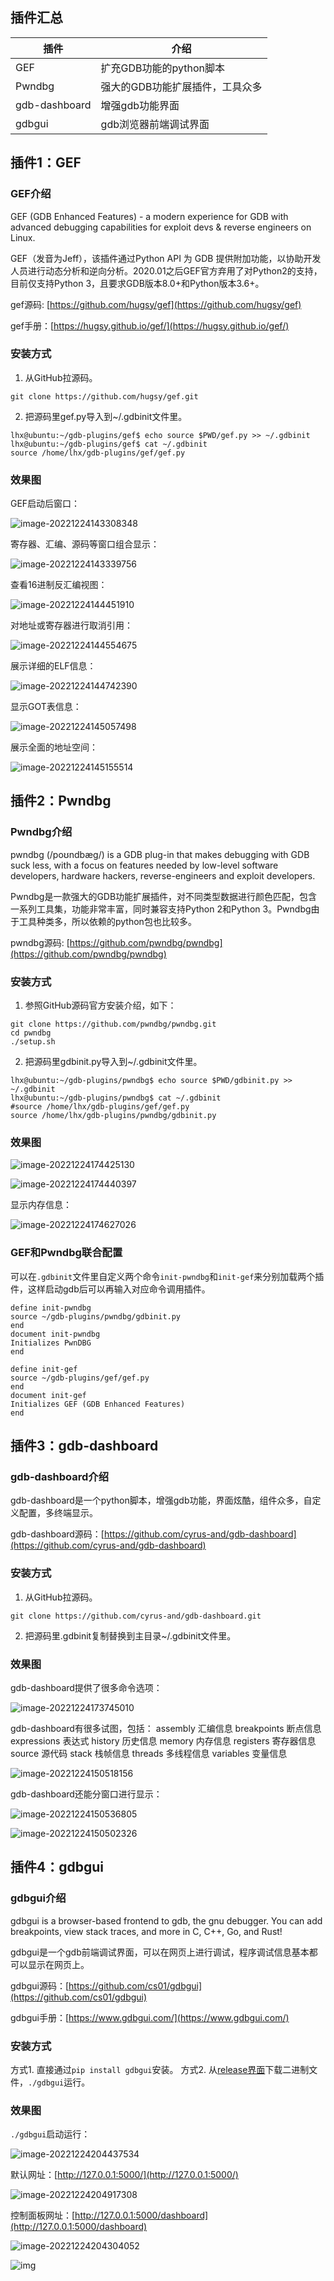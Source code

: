 ## 插件汇总
|插件|介绍|
|---|---|
|GEF|扩充GDB功能的python脚本|
|Pwndbg|强大的GDB功能扩展插件，工具众多|
|gdb-dashboard|增强gdb功能界面|
|gdbgui|gdb浏览器前端调试界面|
## 插件1：GEF
### GEF介绍
GEF (GDB Enhanced Features) - a modern experience for GDB with advanced debugging capabilities for exploit devs & reverse engineers on Linux.

GEF（发音为Jeff），该插件通过Python API 为 GDB 提供附加功能，以协助开发人员进行动态分析和逆向分析。2020.01之后GEF官方弃用了对Python2的支持，目前仅支持Python 3，且要求GDB版本8.0+和Python版本3.6+。

gef源码: [https://github.com/hugsy/gef](https://github.com/hugsy/gef)

gef手册：[https://hugsy.github.io/gef/](https://hugsy.github.io/gef/)

### 安装方式

1. 从GitHub拉源码。
```
git clone https://github.com/hugsy/gef.git
```
2. 把源码里gef.py导入到~/.gdbinit文件里。

```
lhx@ubuntu:~/gdb-plugins/gef$ echo source $PWD/gef.py >> ~/.gdbinit
lhx@ubuntu:~/gdb-plugins/gef$ cat ~/.gdbinit 
source /home/lhx/gdb-plugins/gef/gef.py
```

### 效果图

GEF启动后窗口：

![image-20221224143308348](https://cdn.jsdelivr.net/gh/HanxuLiu/CDN1/img/2022/202212241433459.png)

寄存器、汇编、源码等窗口组合显示：

![image-20221224143339756](https://cdn.jsdelivr.net/gh/HanxuLiu/CDN1/img/2022/202212241433859.png)

查看16进制反汇编视图：

![image-20221224144451910](https://cdn.jsdelivr.net/gh/HanxuLiu/CDN1/img/2022/202212241444977.png)

对地址或寄存器进行取消引用：

![image-20221224144554675](https://cdn.jsdelivr.net/gh/HanxuLiu/CDN1/img/2022/202212241445754.png)

展示详细的ELF信息：

![image-20221224144742390](https://cdn.jsdelivr.net/gh/HanxuLiu/CDN1/img/2022/202212241447468.png)

显示GOT表信息：

![image-20221224145057498](https://cdn.jsdelivr.net/gh/HanxuLiu/CDN1/img/2022/202212241450560.png)

展示全面的地址空间：

![image-20221224145155514](https://cdn.jsdelivr.net/gh/HanxuLiu/CDN1/img/2022/202212241451604.png)


## 插件2：Pwndbg
### Pwndbg介绍
pwndbg (/poʊndbæg/) is a GDB plug-in that makes debugging with GDB suck less, with a focus on features needed by low-level software developers, hardware hackers, reverse-engineers and exploit developers.

Pwndbg是一款强大的GDB功能扩展插件，对不同类型数据进行颜色匹配，包含一系列工具集，功能非常丰富，同时兼容支持Python 2和Python 3。Pwndbg由于工具种类多，所以依赖的python包也比较多。

pwndbg源码: [https://github.com/pwndbg/pwndbg](https://github.com/pwndbg/pwndbg)

### 安装方式

1. 参照GitHub源码官方安装介绍，如下：
```
git clone https://github.com/pwndbg/pwndbg.git
cd pwndbg
./setup.sh
```

2. 把源码里gdbinit.py导入到~/.gdbinit文件里。

```
lhx@ubuntu:~/gdb-plugins/pwndbg$ echo source $PWD/gdbinit.py >> ~/.gdbinit
lhx@ubuntu:~/gdb-plugins/pwndbg$ cat ~/.gdbinit 
#source /home/lhx/gdb-plugins/gef/gef.py
source /home/lhx/gdb-plugins/pwndbg/gdbinit.py
```

### 效果图

![image-20221224174425130](https://cdn.jsdelivr.net/gh/HanxuLiu/CDN1/img/2022/202212241744229.png)

![image-20221224174440397](https://cdn.jsdelivr.net/gh/HanxuLiu/CDN1/img/2022/202212241744493.png)

显示内存信息：

![image-20221224174627026](https://cdn.jsdelivr.net/gh/HanxuLiu/CDN1/img/2022/202212241746114.png)

### GEF和Pwndbg联合配置
可以在`.gdbinit`文件里自定义两个命令`init-pwndbg`和`init-gef`来分别加载两个插件，这样启动gdb后可以再输入对应命令调用插件。

```
define init-pwndbg
source ~/gdb-plugins/pwndbg/gdbinit.py
end
document init-pwndbg
Initializes PwnDBG
end

define init-gef
source ~/gdb-plugins/gef/gef.py
end
document init-gef
Initializes GEF (GDB Enhanced Features)
end
```

## 插件3：gdb-dashboard

### gdb-dashboard介绍
gdb-dashboard是一个python脚本，增强gdb功能，界面炫酷，组件众多，自定义配置，多终端显示。

gdb-dashboard源码：[https://github.com/cyrus-and/gdb-dashboard](https://github.com/cyrus-and/gdb-dashboard)

### 安装方式

1. 从GitHub拉源码。
```
git clone https://github.com/cyrus-and/gdb-dashboard.git
```
2. 把源码里.gdbinit复制替换到主目录~/.gdbinit文件里。

### 效果图

gdb-dashboard提供了很多命令选项：

![image-20221224173745010](https://cdn.jsdelivr.net/gh/HanxuLiu/CDN1/img/2022/202212241737106.png)

gdb-dashboard有很多试图，包括：
assembly	汇编信息
breakpoints	断点信息
expressions	表达式
history		历史信息
memory		内存信息
registers	寄存器信息
source		源代码
stack		栈帧信息
threads		多线程信息
variables	变量信息

![image-20221224150518156](https://cdn.jsdelivr.net/gh/HanxuLiu/CDN1/img/2022/202212241505263.png)

gdb-dashboard还能分窗口进行显示：

![image-20221224150536805](https://cdn.jsdelivr.net/gh/HanxuLiu/CDN1/img/2022/202212241505028.png)

![image-20221224150502326](https://cdn.jsdelivr.net/gh/HanxuLiu/CDN1/img/2022/202212241505496.png)


## 插件4：gdbgui

### gdbgui介绍
gdbgui is a browser-based frontend to gdb, the gnu debugger. You can add breakpoints, view stack traces, and more in C, C++, Go, and Rust!

gdbgui是一个gdb前端调试界面，可以在网页上进行调试，程序调试信息基本都可以显示在网页上。

gdbgui源码：[https://github.com/cs01/gdbgui](https://github.com/cs01/gdbgui)

gdbgui手册：[https://www.gdbgui.com/](https://www.gdbgui.com/)

### 安装方式

方式1. 直接通过`pip install gdbgui`安装。
方式2. 从[release界面](https://github.com/cs01/gdbgui/releases)下载二进制文件，`./gdbgui`运行。

### 效果图

`./gdbgui`启动运行：

![image-20221224204437534](https://cdn.jsdelivr.net/gh/HanxuLiu/CDN1/img/2022/202212242044651.png)

默认网址：[http://127.0.0.1:5000/](http://127.0.0.1:5000/)

![image-20221224204917308](https://cdn.jsdelivr.net/gh/HanxuLiu/CDN1/img/2022/202212242049415.png)

控制面板网址：[http://127.0.0.1:5000/dashboard](http://127.0.0.1:5000/dashboard)

![image-20221224204304052](https://cdn.jsdelivr.net/gh/HanxuLiu/CDN1/img/2022/202212242043165.png)


![img](https://github.com/cs01/gdbgui/raw/master/screenshots/gdbgui_animation.gif)
